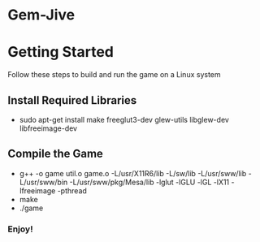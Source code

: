# Gem-Jive
# Getting Started
Follow these steps to build and run the game on a Linux system
## Install Required Libraries 
- sudo apt-get install make freeglut3-dev glew-utils libglew-dev libfreeimage-dev
## Compile the Game
- g++ -o game util.o game.o \-L/usr/X11R6/lib -L/sw/lib -L/usr/sww/lib -L/usr/sww/bin -L/usr/sww/pkg/Mesa/lib \-lglut -lGLU -lGL -lX11 -lfreeimage -pthread
- make
- ./game
### Enjoy!
